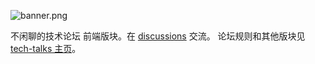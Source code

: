 ![banner.png](https://media.githubusercontent.com/media/adoyle-h/_imgs/master/github/tech-talks/banner.png)

不闲聊的技术论坛 前端版块。在 [discussions][] 交流。
论坛规则和其他版块见 [tech-talks 主页](https://github.com/just-talks/tech-talks)。

[discussions]: https://github.com/just-talks/frontend/discussions
